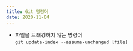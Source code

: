 ```yaml
---
title: Git 명령어
date: 2020-11-04
---
```


- 파일을 트래킹하지 않는 명령어  
    `git update-index --assume-unchanged [file]`